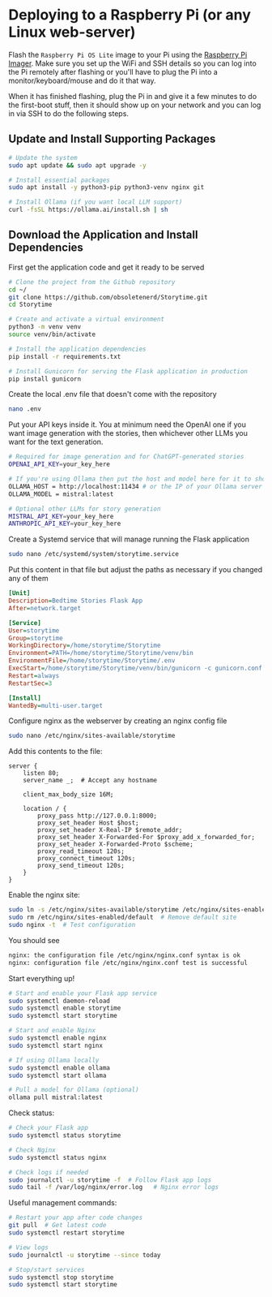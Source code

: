 # Deploying to a Raspberry Pi (or any Linux web-server)

Flash the `Raspberry Pi OS Lite` image to your Pi using the [Raspberry Pi Imager](https://www.raspberrypi.com/software/). Make sure you set up the WiFi and SSH details so you can log into the Pi remotely after flashing or you'll have to plug the Pi into a monitor/keyboard/mouse and do it that way.

When it has finished flashing, plug the Pi in and give it a few minutes to do the first-boot stuff, then it should show up on your network and you can log in via SSH to do the following steps.

## Update and Install Supporting Packages

```bash
# Update the system
sudo apt update && sudo apt upgrade -y

# Install essential packages
sudo apt install -y python3-pip python3-venv nginx git

# Install Ollama (if you want local LLM support)
curl -fsSL https://ollama.ai/install.sh | sh
```

## Download the Application and Install Dependencies

First get the application code and get it ready to be served

```bash
# Clone the project from the Github repository
cd ~/
git clone https://github.com/obsoletenerd/Storytime.git
cd Storytime

# Create and activate a virtual environment
python3 -m venv venv
source venv/bin/activate

# Install the application dependencies
pip install -r requirements.txt

# Install Gunicorn for serving the Flask application in production
pip install gunicorn
```

Create the local .env file that doesn't come with the repository

```bash
nano .env
```

Put your API keys inside it. You at minimum need the OpenAI one if you want image generation with the stories, then whichever other LLMs you want for the text generation.

```bash
# Required for image generation and for ChatGPT-generated stories
OPENAI_API_KEY=your_key_here

# If you're using Ollama then put the host and model here for it to show up as an option
OLLAMA_HOST = http://localhost:11434 # or the IP of your Ollama server
OLLAMA_MODEL = mistral:latest

# Optional other LLMs for story generation
MISTRAL_API_KEY=your_key_here
ANTHROPIC_API_KEY=your_key_here
```

Create a Systemd service that will manage running the Flask application

```bash
sudo nano /etc/systemd/system/storytime.service
```

Put this content in that file but adjust the paths as necessary if you changed any of them

```ini
[Unit]
Description=Bedtime Stories Flask App
After=network.target

[Service]
User=storytime
Group=storytime
WorkingDirectory=/home/storytime/Storytime
Environment=PATH=/home/storytime/Storytime/venv/bin
EnvironmentFile=/home/storytime/Storytime/.env
ExecStart=/home/storytime/Storytime/venv/bin/gunicorn -c gunicorn.conf.py app:app
Restart=always
RestartSec=3

[Install]
WantedBy=multi-user.target
```

Configure nginx as the webserver by creating an nginx config file

```bash
sudo nano /etc/nginx/sites-available/storytime
```

Add this contents to the file:

```nginx
server {
    listen 80;
    server_name _;  # Accept any hostname

    client_max_body_size 16M;

    location / {
        proxy_pass http://127.0.0.1:8000;
        proxy_set_header Host $host;
        proxy_set_header X-Real-IP $remote_addr;
        proxy_set_header X-Forwarded-For $proxy_add_x_forwarded_for;
        proxy_set_header X-Forwarded-Proto $scheme;
        proxy_read_timeout 120s;
        proxy_connect_timeout 120s;
        proxy_send_timeout 120s;
    }
}
```

Enable the nginx site:

```bash
sudo ln -s /etc/nginx/sites-available/storytime /etc/nginx/sites-enabled/
sudo rm /etc/nginx/sites-enabled/default  # Remove default site
sudo nginx -t  # Test configuration
```

You should see

```bash
nginx: the configuration file /etc/nginx/nginx.conf syntax is ok
nginx: configuration file /etc/nginx/nginx.conf test is successful
```

Start everything up!
```bash
# Start and enable your Flask app service
sudo systemctl daemon-reload
sudo systemctl enable storytime
sudo systemctl start storytime

# Start and enable Nginx
sudo systemctl enable nginx
sudo systemctl start nginx

# If using Ollama locally
sudo systemctl enable ollama
sudo systemctl start ollama

# Pull a model for Ollama (optional)
ollama pull mistral:latest
```

Check status:

```bash
# Check your Flask app
sudo systemctl status storytime

# Check Nginx
sudo systemctl status nginx

# Check logs if needed
sudo journalctl -u storytime -f  # Follow Flask app logs
sudo tail -f /var/log/nginx/error.log   # Nginx error logs
```

Useful management commands:

```bash
# Restart your app after code changes
git pull  # Get latest code
sudo systemctl restart storytime

# View logs
sudo journalctl -u storytime --since today

# Stop/start services
sudo systemctl stop storytime
sudo systemctl start storytime
```
